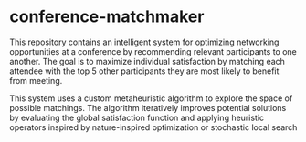 # conference-matchmaker
This repository contains an intelligent system for optimizing networking opportunities at a conference by recommending relevant participants to one another. The goal is to maximize individual satisfaction by matching each attendee with the top 5 other participants they are most likely to benefit from meeting.

This system uses a custom metaheuristic algorithm to explore the space of possible matchings. The algorithm iteratively improves potential solutions by evaluating the global satisfaction function and applying heuristic operators inspired by nature-inspired optimization or stochastic local search


